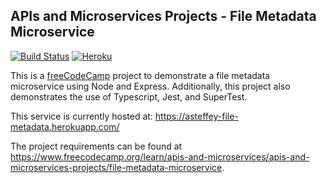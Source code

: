 ## APIs and Microservices Projects - File Metadata Microservice

[![Build Status](https://travis-ci.org/asteffey/fcc-file-metadata-microservice.svg?branch=master)](https://travis-ci.org/asteffey/fcc-file-metadata-microservice)
[![Heroku](http://heroku-badge.herokuapp.com/?app=asteffey-file-metadata)](https://asteffey-file-metadata.herokuapp.com/)

This is a [freeCodeCamp](https://www.freecodecamp.org/) project to demonstrate a file metadata microservice using Node and Express.
Additionally, this project also demonstrates the use of Typescript, Jest, and SuperTest.

This service is currently hosted at:
https://asteffey-file-metadata.herokuapp.com/

The project requirements can be found at https://www.freecodecamp.org/learn/apis-and-microservices/apis-and-microservices-projects/file-metadata-microservice.
